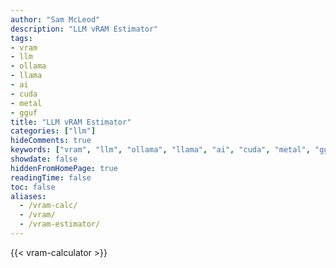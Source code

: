 ```yaml
---
author: "Sam McLeod"
description: "LLM vRAM Estimator"
tags:
- vram
- llm
- ollama
- llama
- ai
- cuda
- metal
- gguf
title: "LLM vRAM Estimator"
categories: ["llm"]
hideComments: true
keywords: ["vram", "llm", "ollama", "llama", "ai", "cuda", "metal", "gguf"]
showdate: false
hiddenFromHomePage: true
readingTime: false
toc: false
aliases:
  - /vram-calc/
  - /vram/
  - /vram-estimator/
---
```


{{< vram-calculator >}}
